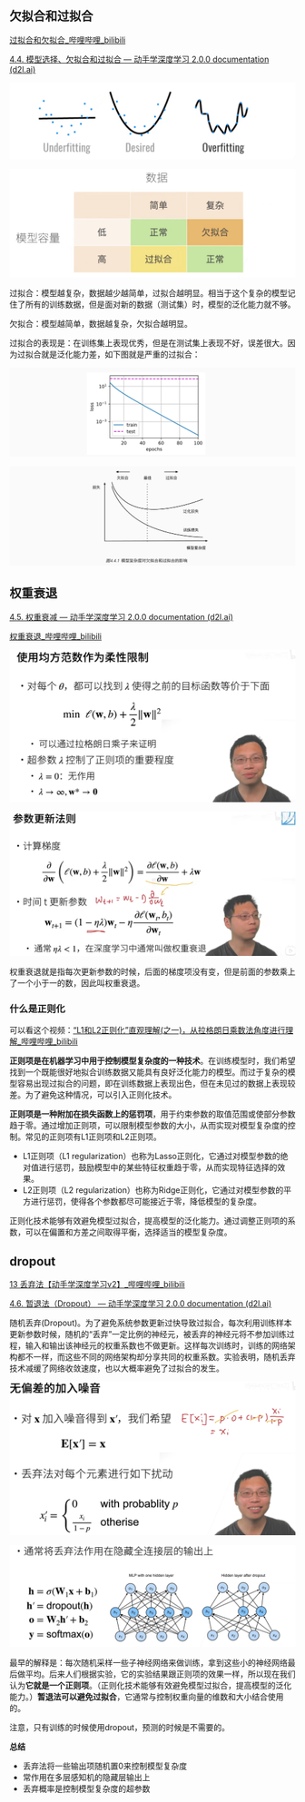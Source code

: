 ## 欠拟合和过拟合

[过拟合和欠拟合\_哔哩哔哩_bilibili](https://www.bilibili.com/video/BV1kX4y1g7jp?p=2&vd_source=5ed8eb14651ad8efbf97fd6f8c41c1ca)

[4.4. 模型选择、欠拟合和过拟合 — 动手学深度学习 2.0.0 documentation (d2l.ai)](https://zh.d2l.ai/chapter_multilayer-perceptrons/underfit-overfit.html)

![image-20230730122613090](assets/image-20230730122613090.png)

![image-20230730122722185](assets/image-20230730122722185.png)

过拟合：模型越复杂，数据越少越简单，过拟合越明显。相当于这个复杂的模型记住了所有的训练数据，但是面对新的数据（测试集）时，模型的泛化能力就不够。

欠拟合：模型越简单，数据越复杂，欠拟合越明显。

过拟合的表现是：在训练集上表现优秀，但是在测试集上表现不好，误差很大。因为过拟合就是泛化能力差，如下图就是严重的过拟合：

![image-20230730123409133](assets/image-20230730123409133.png)

![image-20230730123500900](assets/image-20230730123500900.png)



## 权重衰退

[4.5. 权重衰减 — 动手学深度学习 2.0.0 documentation (d2l.ai)](https://zh.d2l.ai/chapter_multilayer-perceptrons/weight-decay.html)

[权重衰退\_哔哩哔哩_bilibili](https://www.bilibili.com/video/BV1UK4y1o7dy?p=1&vd_source=5ed8eb14651ad8efbf97fd6f8c41c1ca)



![image-20230730150130667](assets/image-20230730150130667.png)

![image-20230730150614602](assets/image-20230730150614602.png)

权重衰退就是指每次更新参数的时候，后面的梯度项没有变，但是前面的参数乘上了一个小于一的数，因此叫权重衰退。



### 什么是正则化

可以看这个视频：[“L1和L2正则化”直观理解(之一)，从拉格朗日乘数法角度进行理解\_哔哩哔哩_bilibili](https://www.bilibili.com/video/BV1Z44y147xA/?spm_id_from=333.999.0.0&vd_source=5ed8eb14651ad8efbf97fd6f8c41c1ca)



**正则项是在机器学习中用于控制模型复杂度的一种技术**。在训练模型时，我们希望找到一个既能很好地拟合训练数据又能具有良好泛化能力的模型。而过于复杂的模型容易出现过拟合的问题，即在训练数据上表现出色，但在未见过的数据上表现较差。为了避免这种情况，可以引入正则化技术。

**正则项是一种附加在损失函数上的惩罚项**，用于约束参数的取值范围或使部分参数趋于零。通过增加正则项，可以限制模型参数的大小，从而实现对模型复杂度的控制。常见的正则项有L1正则项和L2正则项。

- L1正则项（L1 regularization）也称为Lasso正则化，它通过对模型参数的绝对值进行惩罚，鼓励模型中的某些特征权重趋于零，从而实现特征选择的效果。
- L2正则项（L2 regularization）也称为Ridge正则化，它通过对模型参数的平方进行惩罚，使得各个参数都尽可能接近于零，降低模型的复杂度。

正则化技术能够有效避免模型过拟合，提高模型的泛化能力。通过调整正则项的系数，可以在偏置和方差之间取得平衡，选择适当的模型复杂度。 



## dropout

[13 丢弃法【动手学深度学习v2】\_哔哩哔哩_bilibili](https://www.bilibili.com/video/BV1Y5411c7aY/?spm_id_from=333.788.recommend_more_video.1&vd_source=5ed8eb14651ad8efbf97fd6f8c41c1ca)

[4.6. 暂退法（Dropout） — 动手学深度学习 2.0.0 documentation (d2l.ai)](https://zh.d2l.ai/chapter_multilayer-perceptrons/dropout.html)



随机丢弃(Dropout)。为了避免系统参数更新过快导致过拟合，每次利用训练样本更新参数时候，随机的“丢弃”一定比例的神经元，被丢弃的神经元将不参加训练过程，输入和输出该神经元的权重系数也不做更新。这样每次训练时，训练的网络架构都不一样，而这些不同的网络架构却分享共同的权重系数。实验表明，随机丢弃技术减缓了网络收敛速度，也以大概率避免了过拟合的发生。



![image-20230730151337658](assets/image-20230730151337658.png)



<img src="assets/image-20230730121007010.png" alt="image-20230730121007010" style="zoom: 67%;" />



最早的解释是：每次随机采样一些子神经网络来做训练，拿到这些小的神经网络最后做平均。后来人们根据实验，它的实验结果跟正则项的效果一样，所以现在我们认为**它就是一个正则项**。（正则化技术能够有效避免模型过拟合，提高模型的泛化能力。）**暂退法可以避免过拟合**，它通常与控制权重向量的维数和大小结合使用的。

注意，只有训练的时候使用dropout，预测的时候是不需要的。

**总结**

- 丢弃法将一些输出项随机置0来控制模型复杂度
- 常作用在多层感知机的隐藏层输出上
- 丢弃概率是控制模型复杂度的超参数





















